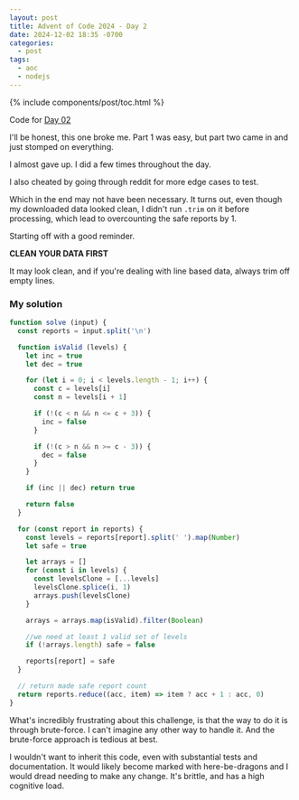 ```yaml
---
layout: post
title: Advent of Code 2024 - Day 2
date: 2024-12-02 18:35 -0700
categories:
  - post
tags:
  - aoc
  - nodejs
---
```

{% include components/post/toc.html %}

Code for [Day 02](https://github.com/gregdaynes/advent-of-code-2024/tree/day02)

I'll be honest, this one broke me. Part 1 was easy, but part two came in and just stomped on everything.

I almost gave up. I did a few times throughout the day.

I also cheated by going through reddit for more edge cases to test.

Which in the end may not have been necessary. It turns out, even though my downloaded data looked clean, I didn't run `.trim` on it before processing, which lead to overcounting the safe reports by 1.

Starting off with a good reminder.

__CLEAN YOUR DATA FIRST__

It may look clean, and if you're dealing with line based data, always trim off empty lines.

### My solution

```js
function solve (input) {
  const reports = input.split('\n')

  function isValid (levels) {
    let inc = true
    let dec = true

    for (let i = 0; i < levels.length - 1; i++) {
      const c = levels[i]
      const n = levels[i + 1]

      if (!(c < n && n <= c + 3)) {
        inc = false
      }

      if (!(c > n && n >= c - 3)) {
        dec = false
      }
    }

    if (inc || dec) return true

    return false
  }

  for (const report in reports) {
    const levels = reports[report].split(' ').map(Number)
    let safe = true

    let arrays = []
    for (const i in levels) {
      const levelsClone = [...levels]
      levelsClone.splice(i, 1)
      arrays.push(levelsClone)
    }

    arrays = arrays.map(isValid).filter(Boolean)

    //we need at least 1 valid set of levels
    if (!arrays.length) safe = false

    reports[report] = safe
  }

  // return made safe report count
  return reports.reduce((acc, item) => item ? acc + 1 : acc, 0)
}
```

What's incredibly frustrating about this challenge, is that the way to do it is through brute-force. I can't imagine any other way to handle it. And the brute-force approach is tedious at best.

I wouldn't want to inherit this code, even with substantial tests and documentation. It would likely become marked with here-be-dragons and I would dread needing to make any change. It's brittle, and has a high cognitive load.
